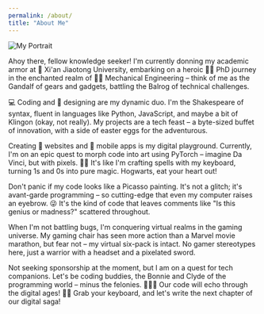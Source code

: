 ```yaml
---
permalink: /about/
title: "About Me"
---
```


![My Portrait](/assets/images/about-photo.jpg)

Ahoy there, fellow knowledge seeker! I'm currently donning my academic armor at 🏫 Xi'an Jiaotong University, embarking on a heroic 👨‍🎓 PhD journey in the enchanted realm of 👨‍🔧 Mechanical Engineering – think of me as the Gandalf of gears and gadgets, battling the Balrog of technical challenges.

💻 Coding and 📐 designing are my dynamic duo. I'm the Shakespeare of syntax, fluent in languages like Python, JavaScript, and maybe a bit of Klingon (okay, not really). My projects are a tech feast – a byte-sized buffet of innovation, with a side of easter eggs for the adventurous.

Creating 📰 websites and 📱 mobile apps is my digital playground. Currently, I'm on an epic quest to morph code into art using PyTorch – imagine Da Vinci, but with pixels. 🎨✨ It's like I'm crafting spells with my keyboard, turning 1s and 0s into pure magic. Hogwarts, eat your heart out!

Don't panic if my code looks like a Picasso painting. It's not a glitch; it's avant-garde programming – so cutting-edge that even my computer raises an eyebrow. 😜 It's the kind of code that leaves comments like "Is this genius or madness?" scattered throughout.

When I'm not battling bugs, I'm conquering virtual realms in the gaming universe. My gaming chair has seen more action than a Marvel movie marathon, but fear not – my virtual six-pack is intact. No gamer stereotypes here, just a warrior with a headset and a pixelated sword.

Not seeking sponsorship at the moment, but I am on a quest for tech companions. Let's be coding buddies, the Bonnie and Clyde of the programming world – minus the felonies. 🚀👩‍💻 Our code will echo through the digital ages! 💾🌌 Grab your keyboard, and let's write the next chapter of our digital saga!
